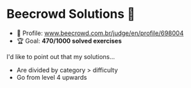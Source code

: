 # Beecrowd Solutions 🐝

* 👤 Profile: www.beecrowd.com.br/judge/en/profile/698004
* 🏆 Goal: **470/1000 solved exercises**

I'd like to point out that my solutions...

* Are divided by category > difficulty
* Go from level 4 upwards
